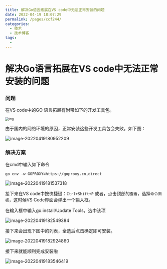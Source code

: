 ```yaml
---
title: 解决Go语言拓展在VS code中无法正常安装的问题
date: 2022-04-19 18:07:29
permalink: /pages/ccf244/
categories:
  - 技术
  - 技术博客
tags:
  - 
---
```

# 解决Go语言拓展在VS code中无法正常安装的问题

### 问题

在VS code中的GO 语言拓展有附带如下的开发工具包。

<img src="https://cdn.jsdelivr.net/gh/Master-Frank/Image-hosting/img/202204191810488.jpeg" alt="img" style="zoom:67%;" />

由于国内的网络环境的原因，正常安装这些开发工具包会失败。如下图：

![image-20220419180952209](https://cdn.jsdelivr.net/gh/Master-Frank/Image-hosting/img/202204191809435.png)

### 解决方案

在cmd中输入如下命令

```shell
go env -w GOPROXY=https://goproxy.cn,direct
```

![image-20220419181537318](https://cdn.jsdelivr.net/gh/Master-Frank/Image-hosting/img/202204191815447.png)

接下来在VS code中按快捷键：`Ctrl+Shift+P` 或者，点击顶部的`查看`，选择`命令面板`，这时候VS Code界面会弹出一个输入框。

在输入框中输入go:install/Update Tools，选中该项

![image-20220419182549384](https://cdn.jsdelivr.net/gh/Master-Frank/Image-hosting/img/202204191825515.png)

接下来会出现下图中的列表，全选后点击确定即可安装。

![image-20220419182924860](https://cdn.jsdelivr.net/gh/Master-Frank/Image-hosting/img/202204191829945.png)

接下来就能顺利完成安装啦

![image-20220419183546419](https://cdn.jsdelivr.net/gh/Master-Frank/Image-hosting/img/202204191835568.png)

